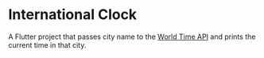 # International Clock

A Flutter project that passes city name to the [World Time API](http://worldtimeapi.org/api/) and prints the current time in that city.
